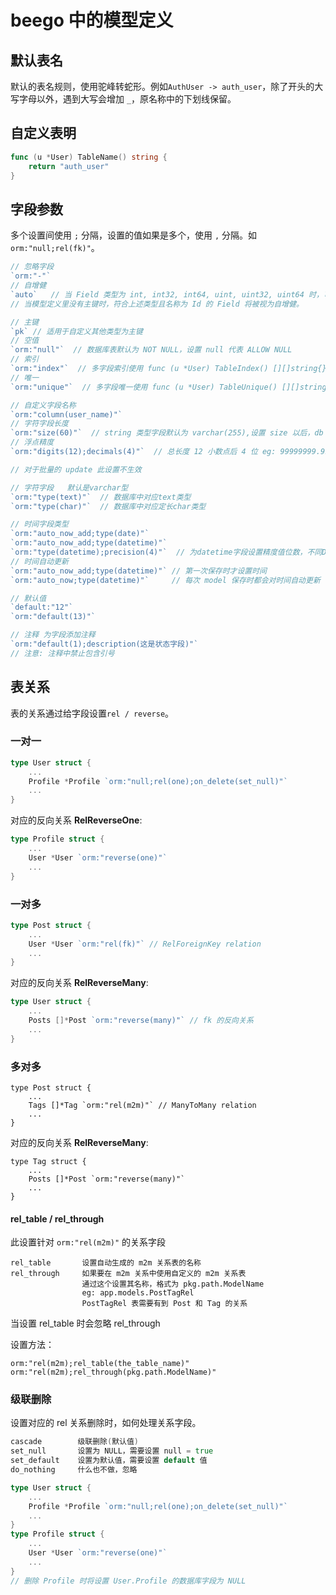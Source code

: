 

# beego 中的模型定义

## 默认表名

默认的表名规则，使用驼峰转蛇形。例如`AuthUser -> auth_user`，除了开头的大写字母以外，遇到大写会增加 `_`，原名称中的下划线保留。

## 自定义表明

```go
func (u *User) TableName() string {
    return "auth_user"
}
```

## 字段参数

多个设置间使用 `;` 分隔，设置的值如果是多个，使用 `,` 分隔。如`orm:"null;rel(fk)"`。

```go
// 忽略字段
`orm:"-"`
// 自增健
`auto`   // 当 Field 类型为 int, int32, int64, uint, uint32, uint64 时，可以设置字段为自增健
// 当模型定义里没有主键时，符合上述类型且名称为 Id 的 Field 将被视为自增健。

// 主键
`pk` // 适用于自定义其他类型为主键
// 空值
`orm:"null"`  // 数据库表默认为 NOT NULL，设置 null 代表 ALLOW NULL
// 索引
`orm:"index"`  // 多字段索引使用 func (u *User) TableIndex() [][]string{}定义
// 唯一
`orm:"unique"`  // 多字段唯一使用 func (u *User) TableUnique() [][]string {}定义

// 自定义字段名称
`orm:"column(user_name)"`
// 字符字段长度
`orm:"size(60)"`  // string 类型字段默认为 varchar(255),设置 size 以后，db type 将使用 varchar(size)
// 浮点精度
`orm:"digits(12);decimals(4)"`  // 总长度 12 小数点后 4 位 eg: 99999999.9999。设置 float32, float64 类型的浮点精度

// 对于批量的 update 此设置不生效

// 字符字段   默认是varchar型
`orm:"type(text)"`  // 数据库中对应text类型
`orm:"type(char)"`  // 数据库中对应定长char类型

// 时间字段类型
`orm:"auto_now_add;type(date)"`
`orm:"auto_now_add;type(datetime)"`
`orm:"type(datetime);precision(4)"`  // 为datetime字段设置精度值位数，不同DB支持最大精度值位数也不一致。
// 时间自动更新
`orm:"auto_now_add;type(datetime)"` // 第一次保存时才设置时间
`orm:"auto_now;type(datetime)"` 	// 每次 model 保存时都会对时间自动更新

// 默认值
`default:"12"`
`orm:"default(13)"`

// 注释 为字段添加注释
`orm:"default(1);description(这是状态字段)"`
// 注意: 注释中禁止包含引号
```

## 表关系

表的关系通过给字段设置`rel / reverse`。

### 一对一

```go
type User struct {
    ...
    Profile *Profile `orm:"null;rel(one);on_delete(set_null)"`
    ...
}
```

对应的反向关系 **RelReverseOne**:

```go
type Profile struct {
    ...
    User *User `orm:"reverse(one)"`
    ...
}
```

### 一对多

```go
type Post struct {
    ...
    User *User `orm:"rel(fk)"` // RelForeignKey relation
    ...
}
```

对应的反向关系 **RelReverseMany**:

```go
type User struct {
    ...
    Posts []*Post `orm:"reverse(many)"` // fk 的反向关系
    ...
}
```
### 多对多
```
type Post struct {
    ...
    Tags []*Tag `orm:"rel(m2m)"` // ManyToMany relation
    ...
}
```

对应的反向关系 **RelReverseMany**:

```
type Tag struct {
    ...
    Posts []*Post `orm:"reverse(many)"`
    ...
}
```

#### rel_table / rel_through

此设置针对 `orm:"rel(m2m)"` 的关系字段

```
rel_table       设置自动生成的 m2m 关系表的名称
rel_through     如果要在 m2m 关系中使用自定义的 m2m 关系表
                通过这个设置其名称，格式为 pkg.path.ModelName
                eg: app.models.PostTagRel
                PostTagRel 表需要有到 Post 和 Tag 的关系
```

当设置 rel_table 时会忽略 rel_through

设置方法：

```
orm:"rel(m2m);rel_table(the_table_name)"
orm:"rel(m2m);rel_through(pkg.path.ModelName)"
```

### 级联删除

设置对应的 rel 关系删除时，如何处理关系字段。

```go
cascade        级联删除(默认值)
set_null       设置为 NULL，需要设置 null = true
set_default    设置为默认值，需要设置 default 值
do_nothing     什么也不做，忽略
```
```go
type User struct {
    ...
    Profile *Profile `orm:"null;rel(one);on_delete(set_null)"`
    ...
}
type Profile struct {
    ...
    User *User `orm:"reverse(one)"`
    ...
}
// 删除 Profile 时将设置 User.Profile 的数据库字段为 NULL
```
